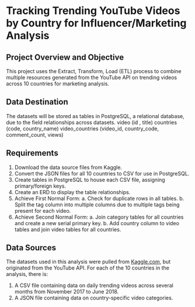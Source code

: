 # Tracking Trending YouTube Videos by Country for Influencer/Marketing Analysis

## Project Overview and Objective
This project uses the Extract, Transform, Load (ETL) process to combine multiple resources generated from the YouTube API on trending videos across 10 countries for marketing analysis.

## Data Destination
The datasets will be stored as tables in PostgreSQL, a relational database, due to the field relationships across datasets.
video (id , title)
countries (code, country_name)
video_countries (video_id, country_code, comment_count, views)


## Requirements
1. Download the data source files from Kaggle.
2. Convert the JSON files for all 10 countries to CSV for use in PostgreSQL.
3. Create tables in PostgreSQL to house each CSV file, assigning primary/foreign keys.
4. Create an ERD to display the table relationships.
5. Achieve First Normal Form:
a. Check for duplicate rows in all tables.
b. Split the tag column into multiple columns due to multiple tags being present for each video.
6. Achieve Second Normal Form:
a. Join category tables for all countries and create a new serial primary key.
b. Add country column to video tables and join video tables for all countries.

## Data Sources
The datasets used in this analysis were pulled from [Kaggle.com](https://www.kaggle.com/datasnaek/youtube-new), but originated from the YouTube API. For each of the 10 countries in the analysis, there is:
1. A CSV file containing data on daily trending videos across several months from November 2017 to June 2018.
2. A JSON file containing data on country-specific video categories.
